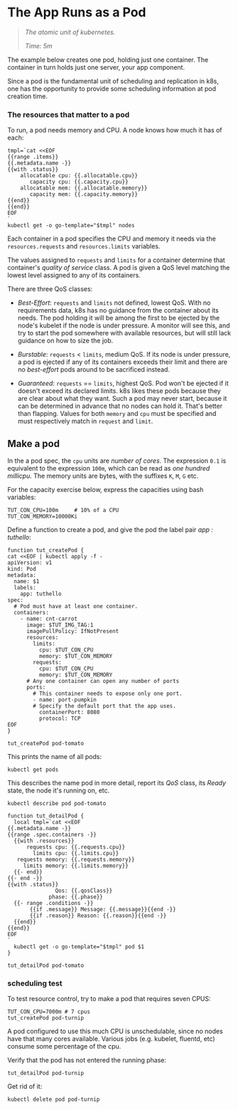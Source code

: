 # The App Runs as a Pod

> _The atomic unit of kubernetes._
>
> _Time: 5m_

The example below creates one pod, holding just one
container.  The container in turn holds just one server,
your app component.

Since a pod is the fundamental unit of scheduling and
replication in k8s, one has the opportunity to provide
some scheduling information at pod creation time.

### The resources that matter to a pod

To run, a pod needs memory and CPU.  A node knows
how much it has of each:

<!-- @nodeCapacities @test -->
```
tmpl=`cat <<EOF
{{range .items}}
{{.metadata.name -}}
{{with .status}}
    allocatable cpu: {{.allocatable.cpu}}
       capacity cpu: {{.capacity.cpu}}
    allocatable mem: {{.allocatable.memory}}
       capacity mem: {{.capacity.memory}}
{{end}}
{{end}}
EOF
`
kubectl get -o go-template="$tmpl" nodes
```

Each container in a pod specifies the CPU and memory it
needs via the `resources.requests` and
`resources.limits` variables.

The values assigned to `requests` and `limits` for a
container determine that container's _quality of
service_ class. A pod is given a QoS level matching the
lowest level assigned to any of its containers.

There are three QoS classes:

* _Best-Effort_: `requests` and `limits` not defined,
  lowest QoS.  With no requirements data, k8s
  has no guidance from the container about its needs.
  The pod holding it will be among the first to be
  ejected by the node's kubelet if the node is under
  pressure.  A monitor will see this, and try to
  start the pod somewhere with available resources, but
  will still lack guidance on how to size the job.

* _Burstable_: `requests` < `limits`, medium QoS.
  If its node is under pressure, a pod is ejected if any
  of its containers exceeds their limit and there are
  no _best-effort_ pods around to be sacrificed instead.

* _Guaranteed_: `requests` == `limits`, highest QoS.
  Pod won't be ejected if it doesn't exceed its
  declared limits.  k8s likes these pods because they
  are clear about what they want.  Such a pod may never
  start, because it can be determined in advance that
  no nodes can hold it.  That's better than flapping.
  Values for both `memory` and `cpu` must be specified
  and must respectively match in `request` and
  `limit`.

## Make a pod

In the a pod spec, the `cpu` units are _number of
cores_.  The expression `0.1` is equivalent to the
expression `100m`, which can be read as _one hundred
millicpu_.  The memory units are bytes, with the
suffixes `K`, `M`, `G` etc.

For the capacity exercise below, express the capacities
using bash variables:

<!-- @env @test -->
```
TUT_CON_CPU=100m     # 10% of a CPU
TUT_CON_MEMORY=10000Ki
```

Define a function to create a pod,
and give the pod the label pair _app : tuthello_:

<!-- @funcToCreatePod @env @test -->
```
function tut_createPod {
cat <<EOF | kubectl apply -f -
apiVersion: v1
kind: Pod
metadata:
  name: $1
  labels:
    app: tuthello
spec:
  # Pod must have at least one container.
  containers:
    - name: cnt-carrot
      image: $TUT_IMG_TAG:1
      imagePullPolicy: IfNotPresent
      resources:
        limits:
          cpu: $TUT_CON_CPU
          memory: $TUT_CON_MEMORY
        requests:
          cpu: $TUT_CON_CPU
          memory: $TUT_CON_MEMORY
      # Any one container can open any number of ports
      ports:
        # This container needs to expose only one port.
        - name: port-pumpkin
        # Specify the default port that the app uses.
          containerPort: 8080
          protocol: TCP
EOF
}
```

<!-- @createThePod @test -->
```
tut_createPod pod-tomato
```

This prints the name of all pods:
<!-- @getAllPods @test -->
```
kubectl get pods
```

This describes the name pod in more detail,
report its _QoS_ class, its _Ready_
state, the node it's running on, etc.

<!-- @describeOnePod @test -->
```
kubectl describe pod pod-tomato
```

<!-- @funcDetailPod @env @test -->
```
function tut_detailPod {
  local tmpl=`cat <<EOF
{{.metadata.name -}}
{{range .spec.containers -}}
  {{with .resources}}
      requests cpu: {{.requests.cpu}}
        limits cpu: {{.limits.cpu}}
   requests memory: {{.requests.memory}}
     limits memory: {{.limits.memory}}
  {{- end}}
{{- end -}}
{{with .status}}
               Qos: {{.qosClass}}
             phase: {{.phase}}
  {{- range .conditions -}}
       {{if .message}} Message: {{.message}}{{end -}}
       {{if .reason}} Reason: {{.reason}}{{end -}}
  {{end}}
{{end}}
EOF
`
  kubectl get -o go-template="$tmpl" pod $1
}
```

<!-- @detailPod @test -->
```
tut_detailPod pod-tomato
```

### scheduling test

To test resource control, try to make
a pod that requires seven CPUS:

<!-- @unschedulablePod -->
```
TUT_CON_CPU=7000m # 7 cpus
tut_createPod pod-turnip
```

A pod configured to use this much CPU is unschedulable,
since no nodes have that many cores available.  Various
jobs (e.g. kubelet, fluentd, etc) consume some
percentage of the cpu.

Verify that the pod has not entered the running phase:

```
tut_detailPod pod-turnip
```

Get rid of it:

<!-- @deletePod -->
```
kubectl delete pod pod-turnip
```
